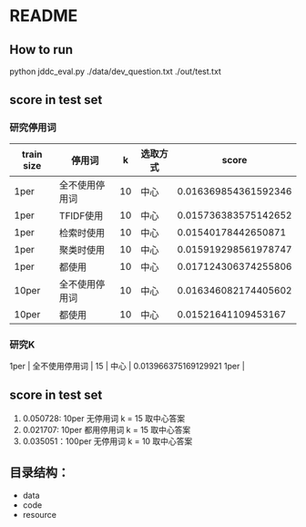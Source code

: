 # README

## How to run
python jddc_eval.py ./data/dev_question.txt ./out/test.txt

## score in test set
### 研究停用词
 train size | 停用词 | k | 选取方式 | score 
-|-|-|-|-
1per | 全不使用停用词 | 10 | 中心 | 0.016369854361592346
1per | TFIDF使用 | 10 | 中心 | 0.015736383575142652
1per | 检索时使用 | 10 | 中心 | 0.01540178442650871
1per | 聚类时使用 | 10 | 中心 | 0.015919298561978747
1per | 都使用 | 10 | 中心 | 0.017124306374255806
10per | 全不使用停用词 | 10 | 中心 | 0.016346082174405602
10per | 都使用 | 10 | 中心 | 0.01521641109453167

### 研究K
1per | 全不使用停用词 | 15 | 中心 | 0.013966375169129921
1per | 



## score in test set
1. 0.050728: 10per 无停用词 k = 15 取中心答案
1. 0.021707: 10per 都用停用词 k = 15 取中心答案
2. 0.035051：100per 无停用词 k = 10 取中心答案


## 目录结构：
- data
- code
- resource
